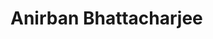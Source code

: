 <!DOCTYPE html>
<html lang="en" dir="ltr">
  <head>
    <meta charset="utf-8">
    <title>Anirban's Personal WebSite</title>
  </head>
  <body>
          <h1>Anirban Bhattacharjee</h1>
  </body>
</html>

